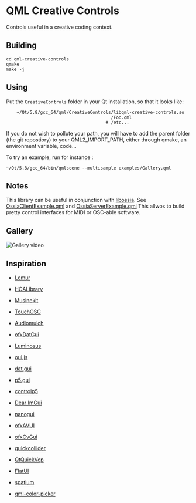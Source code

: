 # QML Creative Controls

Controls useful in a creative coding context.

## Building

    cd qml-creative-controls
    qmake
    make -j

## Using

Put the `CreativeControls` folder in your Qt installation, so that it looks like:

```
    ~/Qt/5.8/gcc_64/qml/CreativeControls/libqml-creative-controls.so
                                        /Foo.qml
                                      # /etc...
```

If you do not wish to pollute your path, you will have to add the parent folder (the git repostiory)
to your QML2_IMPORT_PATH, either through qmake, an environment variable, code...

To try an example, run for instance : 

    ~/Qt/5.8/gcc_64/bin/qmlscene --multisample examples/Gallery.qml
    
## Notes

This library can be useful in conjunction with [libossia](https://github.com/OSSIA/libossia).
See [OssiaClientExample.qml](examples/OssiaClientExample.qml) and [OssiaServerExample.qml](examples/OssiaServerExample.qml)
This allwos to build pretty control interfaces for MIDI or OSC-able software.

## Gallery

![Gallery video](https://media.giphy.com/media/3o7bujgSZtw9earylq/giphy.gif)

## Inspiration

* [Lemur](https://liine.net)

* [HOALibrary](https://cycling74.com/toolbox/hoalibrary-v2/)

* [Musinekit](http://www.sensomusic.org/musinekit/en)

* [TouchOSC](https://hexler.net/software/touchosc)

* [Audiomulch](http://www.audiomulch.com/)

* [ofxDatGui](https://github.com/braitsch/ofxDatGui)

* [Luminosus](https://www.luminosus.org)

* [oui.js](https://github.com/wearekuva/oui)

* [dat.gui](http://workshop.chromeexperiments.com/examples/gui)

* [p5.gui](https://github.com/bitcraftlab/p5.gui)

* [controlp5](https://github.com/sojamo/controlp5)

* [Dear ImGui](https://github.com/ocornut/imgui)

* [nanogui](https://github.com/wjakob/nanogui)

* [ofxAVUI](https://github.com/AVUIs/ofxAVUI)

* [ofxCvGui](https://github.com/elliotwoods/ofxCvGui)

* [quickcollider](https://github.com/jleben/quickcollider)

* [QtQuickVcp](https://github.com/qtquickvcp/QtQuickVcp)

* [FlatUI](https://github.com/obeezzy/FlatUI)

* [spatium](https://vimeo.com/52321647)

* [qml-color-picker](https://github.com/astorije/qml-color-picker)


